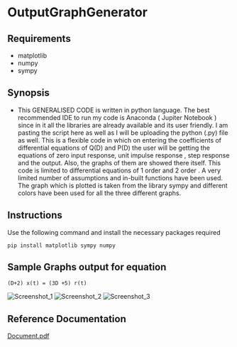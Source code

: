 # OutputGraphGenerator

## Requirements

- matplotlib
- numpy
- sympy

## Synopsis

- This GENERALISED CODE is written in python language.
The best recommended IDE to run my code is
Anaconda ( Jupiter Notebook ) since in it all the
libraries are already available and its user friendly.
I am pasting the script here as well as I will be
uploading the python (.py) file as well.
This is a flexible code in which on entering the
coefficients of differential equations of Q(D) and P(D)
the user will be getting the equations of zero input
response, unit impulse response , step response and
the output. Also, the graphs of them are showed there
itself.
This code is limited to differential equations of 1 order
and 2 order .
A very limited number of assumptions and in-built
functions have been used.
The graph which is plotted is taken from the library
sympy and different colors have been used for all the
three different graphs.

## Instructions
 Use the following command and install the necessary packages required
 ```
 pip install matplotlib sympy numpy

 ```
 ## Sample Graphs output for equation 
 ```
 (D+2) x(t) = (3D +5) r(t)
 ```
 ![Screenshot_1](https://user-images.githubusercontent.com/98305129/176999062-89e53f7d-ce72-45e4-af86-baad00585eb0.png)
![Screenshot_2](https://user-images.githubusercontent.com/98305129/176999067-e02940b5-592f-4d81-adda-3f72c6eb029e.png)
![Screenshot_3](https://user-images.githubusercontent.com/98305129/176999069-af957100-5e1a-4d2f-a832-345de51ccd8c.png)



## Reference Documentation
[Document.pdf](https://github.com/tarungangadhar/OutputGraphGenerator/files/9032944/BT20EEE107.Tarun.Gangadhar.SnS.Ass1.pdf)

